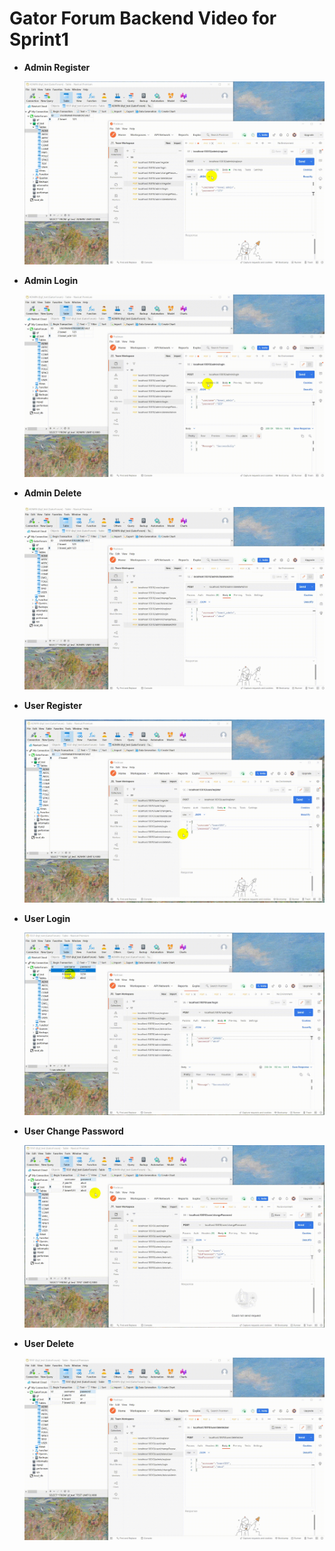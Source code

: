 # Gator Forum Backend Video for Sprint1

- **Admin Register**

  ![Alt Text](./gifs/AdminRegister.gif)

- **Admin Login**

  ![Alt Text](./gifs/AdminLogin.gif)

- **Admin Delete**

  ![Alt Text](./gifs/AdminDelete.gif)

- **User Register**

  ![Alt Text](./gifs/userRegister.gif)

- **User Login**

  ![Alt Text](./gifs/UserLogin.gif)

- **User Change Password**

  ![Alt Text](./gifs/UserChangePassword.gif)

- **User Delete**

  ![Alt Text](./gifs/UserDelete.gif)